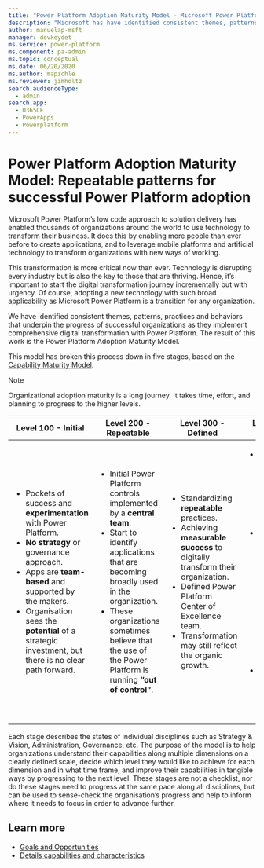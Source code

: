 ```yaml
---
title: "Power Platform Adoption Maturity Model - Microsoft Power Platform | MicrosoftDocs"
description: "Microsoft has have identified consistent themes, patterns, practices and behaviors that underpin the progress of successful organizations as they implement comprehensive digital transformation with Power Platform."
author: manuelap-msft
manager: devkeydet
ms.service: power-platform
ms.component: pa-admin
ms.topic: conceptual
ms.date: 06/20/2020
ms.author: mapichle
ms.reviewer: jimholtz
search.audienceType: 
  - admin
search.app: 
  - D365CE
  - PowerApps
  - Powerplatform
---
```

# Power Platform Adoption Maturity Model: Repeatable patterns for successful Power Platform adoption

Microsoft Power Platform’s low code approach to solution delivery has enabled thousands of organizations around the world to use technology to transform their business. It does this by enabling more people than ever before to create applications, and to leverage mobile platforms and artificial technology to transform organizations with new ways of working.

This transformation is more critical now than ever.  Technology is disrupting every industry but is also the key to those that are thriving.  Hence, it’s important to start the digital transformation journey incrementally but with urgency. Of course, adopting a new technology with such broad applicability as Microsoft Power Platform is a transition for any organization.

We have identified consistent themes, patterns, practices and behaviors that underpin the progress of successful organizations as they implement comprehensive digital transformation with Power Platform. The result of this work is the Power Platform Adoption Maturity Model.

This model has broken this process down in five stages, based on the [Capability Maturity Model](https://en.wikipedia.org/wiki/Capability_Maturity_Model).

> [!NOTE]
> Organizational adoption maturity is a long journey. It takes time, effort, and planning to progress to the higher levels.

|Level 100 - Initial  |Level 200 - Repeatable  |Level 300 - Defined|Level 400 - Capable | Level 500 - Efficient |
|----------|-----------|------------|------------|------------|
|<ul><li>Pockets of success and **experimentation** with Power Platform.</li><li>**No strategy** or governance approach.</li><li>Apps are **team-based** and supported by the makers.</li><li>Organisation sees the **potential** of a strategic investment, but there is no clear path forward.</li></ul> | <ul><li>Initial Power Platform controls implemented by a **central team**.</li><li>Start to identify applications that are becoming broadly used in the organization.</li><li>These organizations sometimes believe that the use of the Power Platform is running **“out of control”**.</li></ul> | <ul><li>Standardizing **repeatable** practices.</li><li>Achieving **measurable success** to digitally transform their organization.</li><li>Defined Power Platform Center of Excellence team.</li><li>Transformation may still reflect the organic growth.</li></ul> | <ul><li>Standard processes for managing and monitoring Power Platform.</li><li>Power Platform capabilities are being used to **transform the business** broadly and used for enterprise-critical apps and integrations.</li><li>Platform **Champions** have established channels.</li></ul> | <ul><li>Organization has proven the capabilities of Power Platform to transform mission critical capabilities.</li><li>Established **community of experts**.</li><li>**Fusion teams** enable legacy capabilities and modern cloud architecture to be used easily.</li></ul> |

Each stage describes the states of individual disciplines such as Strategy & Vision, Administration, Governance, etc. The purpose of the model is to help organizations understand their capabilities along multiple dimensions on a clearly defined scale, decide which level they would like to achieve for each dimension and in what time frame, and improve their capabilities in tangible ways by progressing to the next level. These stages are not a checklist, nor do these stages need to progress at the same pace along all disciplines, but can be used to sense-check the organisation’s progress and help to inform where it needs to focus in order to advance further.

## Learn more
<!-- I'm not sure how to best tie this page together with the details. In the blog we had it all in one page and it was very long. Splitting it up makes sense. -->
- [Goals and Opportunities](maturity-model-goals.md)
- [Details capabilities and characteristics](maturity-model-details.md)